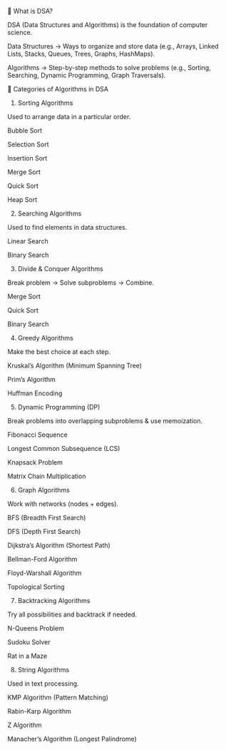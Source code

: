 🔹 What is DSA?

DSA (Data Structures and Algorithms) is the foundation of computer science.

Data Structures → Ways to organize and store data (e.g., Arrays, Linked Lists, Stacks, Queues, Trees, Graphs, HashMaps).

Algorithms → Step-by-step methods to solve problems (e.g., Sorting, Searching, Dynamic Programming, Graph Traversals).

🔹 Categories of Algorithms in DSA
1. Sorting Algorithms

Used to arrange data in a particular order.

Bubble Sort

Selection Sort

Insertion Sort

Merge Sort

Quick Sort

Heap Sort

2. Searching Algorithms

Used to find elements in data structures.

Linear Search

Binary Search

3. Divide & Conquer Algorithms

Break problem → Solve subproblems → Combine.

Merge Sort

Quick Sort

Binary Search

4. Greedy Algorithms

Make the best choice at each step.

Kruskal’s Algorithm (Minimum Spanning Tree)

Prim’s Algorithm

Huffman Encoding

5. Dynamic Programming (DP)

Break problems into overlapping subproblems & use memoization.

Fibonacci Sequence

Longest Common Subsequence (LCS)

Knapsack Problem

Matrix Chain Multiplication

6. Graph Algorithms

Work with networks (nodes + edges).

BFS (Breadth First Search)

DFS (Depth First Search)

Dijkstra’s Algorithm (Shortest Path)

Bellman-Ford Algorithm

Floyd-Warshall Algorithm

Topological Sorting

7. Backtracking Algorithms

Try all possibilities and backtrack if needed.

N-Queens Problem

Sudoku Solver

Rat in a Maze

8. String Algorithms

Used in text processing.

KMP Algorithm (Pattern Matching)

Rabin-Karp Algorithm

Z Algorithm

Manacher’s Algorithm (Longest Palindrome)